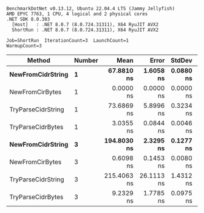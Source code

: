 ```

BenchmarkDotNet v0.13.12, Ubuntu 22.04.4 LTS (Jammy Jellyfish)
AMD EPYC 7763, 1 CPU, 4 logical and 2 physical cores
.NET SDK 8.0.303
  [Host]   : .NET 8.0.7 (8.0.724.31311), X64 RyuJIT AVX2
  ShortRun : .NET 8.0.7 (8.0.724.31311), X64 RyuJIT AVX2

Job=ShortRun  IterationCount=3  LaunchCount=1  
WarmupCount=3  

```
| Method             | Number | Mean        | Error      | StdDev    | Min         | Max         | Allocated |
|------------------- |------- |------------:|-----------:|----------:|------------:|------------:|----------:|
| **NewFromCidrString**  | **1**      |  **67.8810 ns** |  **1.6058 ns** | **0.0880 ns** |  **67.8193 ns** |  **67.9818 ns** |         **-** |
| NewFromCirBytes    | 1      |   0.0000 ns |  0.0000 ns | 0.0000 ns |   0.0000 ns |   0.0000 ns |         - |
| TryParseCidrString | 1      |  73.6869 ns |  5.8996 ns | 0.3234 ns |  73.3164 ns |  73.9126 ns |         - |
| TryParseCidrBytes  | 1      |   3.0355 ns |  0.0844 ns | 0.0046 ns |   3.0328 ns |   3.0408 ns |         - |
| **NewFromCidrString**  | **3**      | **194.8030 ns** |  **2.3295 ns** | **0.1277 ns** | **194.6781 ns** | **194.9333 ns** |         **-** |
| NewFromCirBytes    | 3      |   0.6098 ns |  0.1453 ns | 0.0080 ns |   0.6022 ns |   0.6181 ns |         - |
| TryParseCidrString | 3      | 215.4063 ns | 26.1113 ns | 1.4312 ns | 213.9097 ns | 216.7618 ns |         - |
| TryParseCidrBytes  | 3      |   9.2329 ns |  1.7785 ns | 0.0975 ns |   9.1539 ns |   9.3419 ns |         - |
